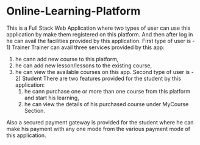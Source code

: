 # Online-Learning-Platform
This is a Full Stack Web Application where two types of user can use this application by make them registered on this platform.
And then after log in he can avail the facilities provided by this application.
First type of user is - 1) Trainer
Trainer can avail three services provided by this app:
  1) he cann add new course to this platform,
  2) he can add new lesson/lessons to the existing course,
  3) he can view the available courses on this app.
Second type of user is - 2) Student
There are two features provided for the student by this application:
     1) he cann purchase one or more than one course from this platform and start his learning,
     2) he can view the details of his purchased course under MyCourse Section.
    
Also a secured payment gateway is provided for the student where he can make his payment with any one mode from the various payment mode of this application.
